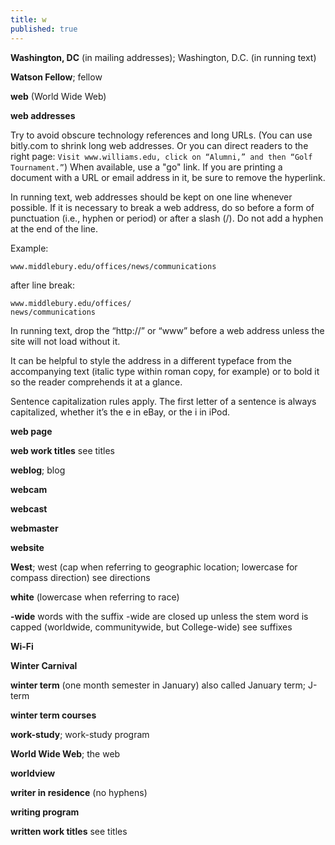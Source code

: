 ```yaml
---
title: w
published: true
---
```


**Washington, DC** (in mailing addresses); Washington, D.C. (in running text)

**Watson Fellow**; fellow

**web** (World Wide Web)

**web addresses**

Try to avoid obscure technology references and long URLs. (You can use bitly.com to shrink long web addresses. Or you can direct readers to the right page: `Visit www.williams.edu, click on “Alumni,” and then “Golf Tournament.”`) When available, use a "go" link. If you are printing a document with a URL or email address in it, be sure to remove the hyperlink.

In running text, web addresses should be kept on one line whenever possible. If it is necessary to break a web address, do so before a form of punctuation (i.e., hyphen or period) or after a slash (/). Do not add a hyphen at the end of the line.

Example:

`www.middlebury.edu/offices/news/communications`

after line break:

```
www.middlebury.edu/offices/
news/communications
```

In running text, drop the “http://” or “www” before a web address unless the site will not load without it.

It can be helpful to style the address in a different typeface from the accompanying text (italic type within roman copy, for example) or to bold it so the reader comprehends it at a glance.

Sentence capitalization rules apply. The first letter of a sentence is always capitalized, whether it’s the e in eBay, or the i in iPod.

**web page**

**web work titles** see titles

**weblog**; blog

**webcam**

**webcast**

**webmaster**

**website**

**West**; west (cap when referring to geographic location; lowercase for compass direction) see directions

**white** (lowercase when referring to race)

**-wide** words with the suffix -wide are closed up unless the stem word is capped (worldwide, communitywide, but College-wide) see suffixes

**Wi-Fi**

**Winter Carnival**

**winter term** (one month semester in January) also called January term; J-term

**winter term courses**

**work-study**; work-study program

**World Wide Web**; the web

**worldview**

**writer in residence** (no hyphens)

**writing program**

**written work titles** see titles
